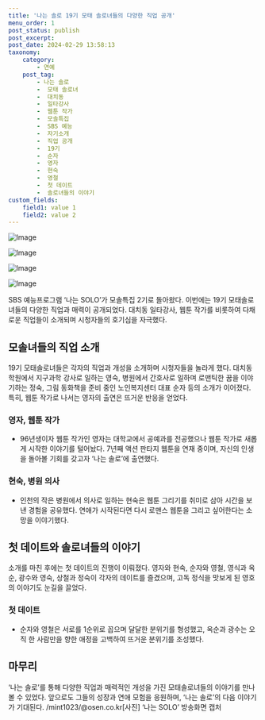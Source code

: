 ```yaml
---
title: '나는 솔로 19기 모태 솔로녀들의 다양한 직업 공개'
menu_order: 1
post_status: publish
post_excerpt: 
post_date: 2024-02-29 13:58:13
taxonomy:
    category:
        - 연예
    post_tag:
        - 나는 솔로
        -  모태 솔로녀
        -  대치동
        -  일타강사
        -  웹툰 작가
        -  모솔특집
        -  SBS 예능
        -  자기소개
        -  직업 공개
        -  19기
        -  순자
        -  영자
        -  현숙
        -  영철
        -  첫 데이트
        -  솔로녀들의 이야기
custom_fields:
    field1: value 1
    field2: value 2
---
```


![Image](https://mimgnews.pstatic.net/image/109/2024/02/29/0005026726_001_20240229065503190.jpg?type=w540)

![Image](https://ssl.pstatic.net/mimgnews/image/109/2024/02/29/0005026726_002_20240229065503216.jpg?type=w540)

![Image](https://mimgnews.pstatic.net/image/109/2024/02/29/0005026726_003_20240229065503259.jpg?type=w540)

![Image](https://ssl.pstatic.net/mimgnews/image/109/2024/02/29/0005026726_004_20240229065503272.jpg?type=w540)

SBS 예능프로그램 ‘나는 SOLO’가 모솔특집 2기로 돌아왔다. 이번에는 19기 모태솔로녀들의 다양한 직업과 매력이 공개되었다. 대치동 일타강사, 웹툰 작가를 비롯하여 다채로운 직업들이 소개되며 시청자들의 호기심을 자극했다.
## 모솔녀들의 직업 소개
19기 모태솔로녀들은 각자의 직업과 개성을 소개하며 시청자들을 놀라게 했다. 대치동 학원에서 지구과학 강사로 일하는 영숙, 병원에서 간호사로 일하며 로맨틱한 꿈을 이야기하는 정숙, 그림 동화책을 준비 중인 노인복지센터 대표 순자 등의 소개가 이어졌다. 특히, 웹툰 작가로 나서는 영자의 출연은 뜨거운 반응을 얻었다.
### 영자, 웹툰 작가
- 96년생이자 웹툰 작가인 영자는 대학교에서 공예과를 전공했으나 웹툰 작가로 새롭게 시작한 이야기를 털어놨다. 7년째 액션 판타지 웹툰을 연재 중이며, 자신의 인생을 돌아볼 기회를 갖고자 ‘나는 솔로’에 출연했다.
### 현숙, 병원 의사
- 인천의 작은 병원에서 의사로 일하는 현숙은 웹툰 그리기를 취미로 삼아 시간을 보낸 경험을 공유했다. 연애가 시작된다면 다시 로맨스 웹툰을 그리고 싶어한다는 소망을 이야기했다.
## 첫 데이트와 솔로녀들의 이야기
소개를 마친 후에는 첫 데이트의 진행이 이뤄졌다. 영자와 현숙, 순자와 영철, 영식과 옥순, 광수와 영숙, 상철과 정숙이 각자의 데이트를 즐겼으며, 고독 정식을 맛보게 된 영호의 이야기도 눈길을 끌었다.
### 첫 데이트
- 순자와 영철은 서로를 1순위로 꼽으며 달달한 분위기를 형성했고, 옥순과 광수는 오직 한 사람만을 향한 애정을 고백하여 뜨거운 분위기를 조성했다.
## 마무리
‘나는 솔로’를 통해 다양한 직업과 매력적인 개성을 가진 모태솔로녀들의 이야기를 만나볼 수 있었다. 앞으로도 그들의 성장과 연애 모험을 응원하며, ‘나는 솔로’의 다음 이야기가 기대된다.
/mint1023/@osen.co.kr[사진] ‘나는 SOLO’ 방송화면 캡처

